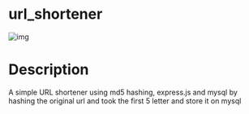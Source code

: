 # url_shortener
![img](https://drive.google.com/uc?export=view&id=1OgHfLByZ-r1T5DLX6AwPvthObBW4N5D_)

# Description
A simple URL shortener using md5 hashing, express.js and mysql
by hashing the original url and took the first 5 letter and store it
on mysql
